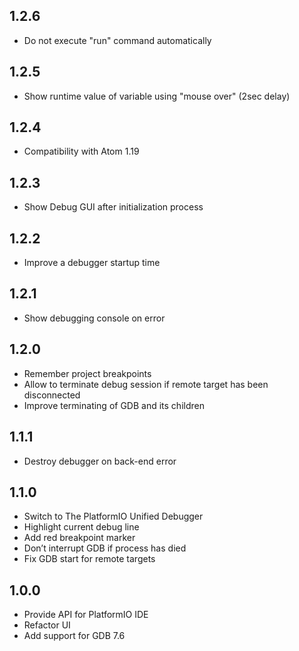 ## 1.2.6

* Do not execute "run" command automatically

## 1.2.5

* Show runtime value of variable using "mouse over" (2sec delay)

## 1.2.4

* Compatibility with Atom 1.19

## 1.2.3

* Show Debug GUI after initialization process

## 1.2.2

* Improve a debugger startup time

## 1.2.1

* Show debugging console on error

## 1.2.0

* Remember project breakpoints
* Allow to terminate debug session if remote target has been disconnected
* Improve terminating of GDB and its children

## 1.1.1

* Destroy debugger on back-end error

## 1.1.0

* Switch to The PlatformIO Unified Debugger
* Highlight current debug line
* Add red breakpoint marker
* Don’t interrupt GDB if process has died
* Fix GDB start for remote targets

## 1.0.0

* Provide API for PlatformIO IDE
* Refactor UI
* Add support for GDB 7.6
